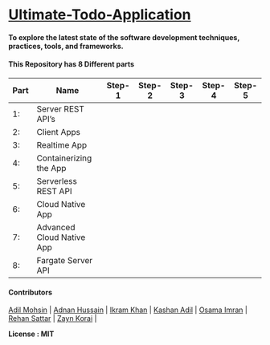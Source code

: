 # [Ultimate-Todo-Application](https://www.dropbox.com/s/dg1ugsur6bugybe/The%20Ultimate%20To%20Do%20List%20Project.docx?dl=0)

 #### To  explore  the  latest  state  of  the  software  development  techniques,  practices,  tools,  and frameworks.

#### This Repository has 8 Different parts

| Part  | Name    | Step-1 | Step-2 | Step-3 | Step-4 | Step-5 |
|-------|--------| --------| --------| --------| --------| --------|
|   1:  |Server  REST  API’s |
|   2:  |Client  Apps |
|   3:  | Realtime  App |
|   4:  | Containerizing  the  App  |
|   5:  | Serverless  REST  API |
|   6:  | Cloud  Native  App  |
|   7:  | Advanced  Cloud  Native  App   | 
|   8:  | Fargate  Server  API |

#### Contributors
[Adil Mohsin](https://github.com/adilmohsin) |
[Adnan Hussain](https://github.com/Adnan-Hussain22) |
[Ikram Khan](https://github.com/ikramkhan9) |
[Kashan Adil](https://github.com/Syed-Kashan-Adil) |
[Osama Imran](https://github.com/osamaimran25) |
[Rehan Sattar](https://github.com/Rehan-Sattar) |
[Zayn Korai](https://github.com/zaynkorai) |


**License : MIT**
